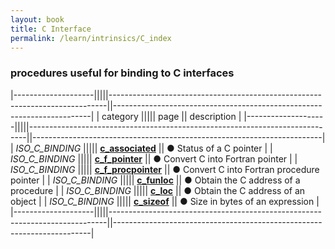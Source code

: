 ```yaml
---
layout: book
title: C Interface
permalink: /learn/intrinsics/C_index
---
```

### procedures useful for binding to C interfaces

|--------------------|||||-----------------------------------------------------------------------------||------------------------------------------------------------------------|
| category           ||||| page                                                                        || description                                                            |
|--------------------|||||-----------------------------------------------------------------------------||------------------------------------------------------------------------|
| *ISO\_C\_BINDING*  ||||| [__c\_associated__]({{site.baseurl}}/learn/intrinsics/C_ASSOCIATED)         || &#9679; Status of a C pointer                                          |
| *ISO\_C\_BINDING*  ||||| [__c\_f\_pointer__]({{site.baseurl}}/learn/intrinsics/C_F_POINTER)          || &#9679; Convert C into Fortran pointer                                 |
| *ISO\_C\_BINDING*  ||||| [__c\_f\_procpointer__]({{site.baseurl}}/learn/intrinsics/C_F_PROCPOINTER)  || &#9679; Convert C into Fortran procedure pointer                       |
| *ISO\_C\_BINDING*  ||||| [__c\_funloc__]({{site.baseurl}}/learn/intrinsics/C_FUNLOC)                 || &#9679; Obtain the C address of a procedure                            |
| *ISO\_C\_BINDING*  ||||| [__c\_loc__]({{site.baseurl}}/learn/intrinsicsC/_LOC)                       || &#9679; Obtain the C address of an object                              |
| *ISO\_C\_BINDING*  ||||| [__c\_sizeof__]({{site.baseurl}}/learn/intrinsicsC/_SIZEOF)                 || &#9679; Size in bytes of an expression                                 |
|--------------------|||||-----------------------------------------------------------------------------||------------------------------------------------------------------------|
